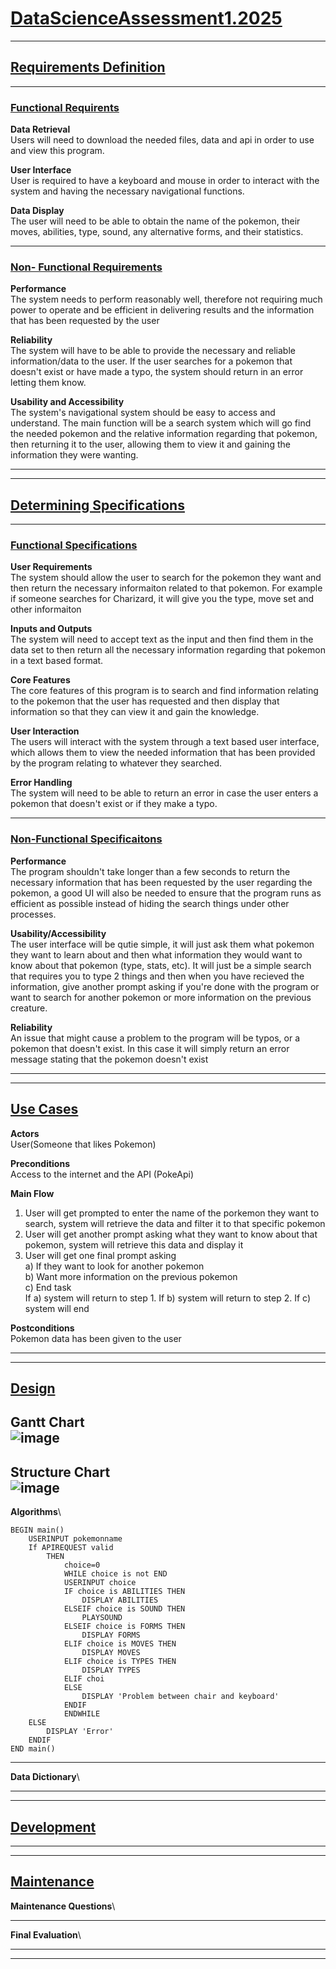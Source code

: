 # <ins> **DataScienceAssessment1.2025**<ins>
---
## <ins> **Requirements Definition** <ins>
---
### <ins> **Functional Requirents** <ins>
**Data Retrieval**\
Users will need to download the needed files, data and api in order to use and view this program. 

**User Interface**\
User is required to have a keyboard and mouse in order to interact with the system and having the necessary navigational functions.

**Data Display**\
The user will need to be able to obtain the name of the pokemon, their moves, abilities, type, sound, any alternative forms, and their statistics. 

---
### <ins>**Non- Functional Requirements**<ins>
**Performance**\
The system needs to perform reasonably well, therefore not requiring much power to operate and be efficient in delivering results and the information that has been requested by the user

**Reliability**\
The system will have to be able to provide the necessary and reliable information/data to the user. If the user searches for a pokemon that doesn't exist or have made a typo, the system should return in an error letting them know.

**Usability and Accessibility**\
The system's navigational system should be easy to access and understand. The main function will be a search system which will go find the needed pokemon and the relative information regarding that pokemon, then returning it to the user, allowing them to view it and gaining the information they were wanting.

---
---
## <ins> **Determining Specifications** <ins>
---
### <ins> **Functional Specifications** <ins>
**User Requirements**\
The system should allow the user to search for the pokemon they want and then return the necessary informaiton related to that pokemon. For example if someone searches for Charizard, it will give you the type, move set and other informaiton

**Inputs and Outputs**\
The system will need to accept text as the input and then find them in the data set to then return all the necessary information regarding that pokemon in a text based format.

**Core Features**\
The core features of this program is to search and find information relating to the pokemon that the user has requested and then display that information so that they can view it and gain the knowledge.

**User Interaction**\
The users will interact with the system through a text based user interface, which allows them to view the needed information that has been provided by the program relating to whatever they searched.

**Error Handling**\
The system will need to be able to return an error in case the user enters a pokemon that doesn't exist or if they make a typo. 

---
### <ins> **Non-Functional Specificaitons** <ins>
**Performance**\
The program shouldn't take longer than a few seconds to return the necessary information that has been requested by the user regarding the pokemon, a good UI will also be needed to ensure that the program runs as efficient as possible instead of hiding the search things under other processes.

**Usability/Accessibility**\
The user interface will be qutie simple, it will just ask them what pokemon they want to learn about and then what information they would want to know about that pokemon (type, stats, etc). It will just be a simple search that requires you to type 2 things and then when you have recieved the information, give another prompt asking if you're done with the program or want to search for another pokemon or more information on the previous creature.

**Reliability**\
An issue that might cause a problem to the program will be typos, or a pokemon that doesn't exist. In this case it will simply return an error message stating that the pokemon doesn't exist

---
---
## <ins> **Use Cases** <ins>
**Actors**\
User(Someone that likes Pokemon)

**Preconditions**\
Access to the internet and the API (PokeApi)

**Main Flow**
1. User will get prompted to enter the name of the porkemon they want to search, system will retrieve the data and filter it to that specific pokemon
2. User will get another prompt asking what they want to know about that pokemon, system will retrieve this data and display it
3. User will get one final prompt asking \
a) If they want to look for another pokemon\
b) Want more information on the previous pokemon\
c) End task\
If a) system will return to step 1. If b) system will return to step 2. If c) system will end

**Postconditions**\
Pokemon data has been given to the user

---
---
## <ins> **Design**
**Gantt Chart**\
![image](images/Ganttchart.png "Gantt Chart")
---
**Structure Chart**\
![image](images/Untitled-2025-02-25-1459.png "Structure Chart")
---
**Algorithms**\

```
BEGIN main()
    USERINPUT pokemonname
    If APIREQUEST valid
        THEN 
            choice=0
            WHILE choice is not END
            USERINPUT choice
            IF choice is ABILITIES THEN
                DISPLAY ABILITIES
            ELSEIF choice is SOUND THEN
                PLAYSOUND
            ELSEIF choice is FORMS THEN
                DISPLAY FORMS
            ELIF choice is MOVES THEN
                DISPLAY MOVES
            ELIF choice is TYPES THEN
                DISPLAY TYPES
            ELIF choi
            ELSE
                DISPLAY 'Problem between chair and keyboard'
            ENDIF
            ENDWHILE
    ELSE 
        DISPLAY 'Error'
    ENDIF
END main()    
```
---
**Data Dictionary**\

---
---
## <ins> **Development** <ins>

---
---
## <ins> **Maintenance** <ins>
**Maintenance Questions**\

---
**Final Evaluation**\

---
---